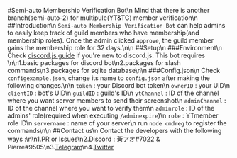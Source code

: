 #Semi-auto Membership Verification Bot\n
Mind that there is another branch(semi-auto-2) for multipule(YT&TC) member verification\n
##Introduction\n
`Semi-auto Membership Verification Bot` can help admins to easily keep track of guild members who have membership(and membership roles). Once the admin clicked `approve`, the guild member gains the membership role for 32 days.\n\n
##Setup\n
###Environment\n
Check [discord.js guide](https://discordjs.guide/) if you're new to discord.js. This bot requires \n\n1.basic packages for discord bot\n2.packages for slash commands\n3.packages for sqlite database\n\n
###Config.json\n
Check `configexample.json`, change its name to `config.json` after making the following changes.\n\n
`token` : your Discord bot token\n
`ownerID` : your UID\n
`clientID` : bot's UID\n
`guildID` : guild's ID\n
`ytChannel` : ID of the channel where you want server members to send their screenshot\n
`adminChannel` : ID of the channel where you want to verify them\n
`adminrole` : ID of the admins' role(required when executing `/adminexpire`)\n
`role` : YTmember role ID\n
`servername` : name of your server\n
run `node cmdreg` to register the commands\n\n
##Contact us\n
Contact the developers with the following ways :\n\n1.PR or Issues\n2.Discord : 蒼アオ#7022 & Pierre#9505\n3.[Telegram](https://t.me/nkmraoao/)\n4.[Twitter](https://twitter.com/nkmraoao/)